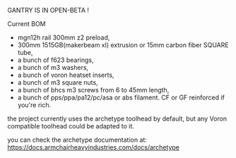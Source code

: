 GANTRY IS IN OPEN-BETA ! 



Current BOM

- mgn12h rail 300mm z2 preload,
- 300mm 1515GB(makerbeam xl) extrusion or 15mm carbon fiber SQUARE tube,
- a bunch of f623 bearings,
- a bunch of m3 washers,
- a bunch of voron heatset inserts,
- a bunch of m3 square nuts,
- a bunch of bhcs m3 screws from 6 to 45mm length,
- a bunch of pps/ppa/pa12/pc/asa or abs filament. CF or GF reinforced if you're rich.



the project currently uses the archetype toolhead by default, but any Voron compatible toolhead could be adapted to it.

you can check the archetype documentation at:
https://docs.armchairheavyindustries.com/docs/archetype 
